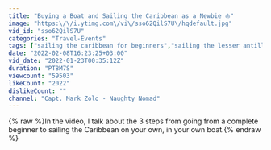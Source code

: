```yaml
---
title: "Buying a Boat and Sailing the Caribbean as a Newbie ⛵"
image: "https:\/\/i.ytimg.com\/vi\/sso62QilS7U\/hqdefault.jpg"
vid_id: "sso62QilS7U"
categories: "Travel-Events"
tags: ["sailing the caribbean for beginners","sailing the lesser antilles","buying a sailboat for the first time"]
date: "2022-02-08T16:23:25+03:00"
vid_date: "2022-01-23T00:35:12Z"
duration: "PT8M7S"
viewcount: "59503"
likeCount: "2022"
dislikeCount: ""
channel: "Capt. Mark Zolo - Naughty Nomad"
---
```

{% raw %}In the video, I talk about the 3 steps from going from a complete beginner to sailing the Caribbean on your own, in your own boat.{% endraw %}
